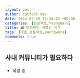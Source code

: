 ```yaml
---
layout: post
author: catfoot-dev
date: 2024-05-20 12:34:10 +09:00
categories: [프로젝트,YaongWare]
title: 🗃️ 야옹웨어 개발의 시작
tags: [개발,프로젝트,yaongware]
comments: true
---
```

## 사내 커뮤니티가 필요하다

- 작성 중
